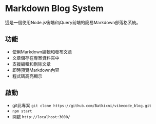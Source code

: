 # Markdown Blog System

這是一個使用Node.js後端和jQuery前端的簡易Markdown部落格系統。

## 功能

- 使用Markdown編輯和發布文章
- 文章儲存在專案資料夾中
- 支援編輯和刪除文章
- 即時預覽Markdown內容
- 程式碼高亮顯示

## 啟動

- git此專案 ```git clone https://github.com/Batkixni/vibecode_blog.git```
- ```npm start```
- 開啟 ```http://localhost:3000/```